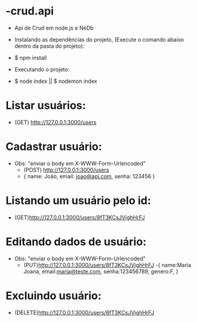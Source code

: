 # -crud.api
* Api de Crud em node.js e NeDb

* Instalando as dependências do projeto, (Execute o comando abaixo dentro da pasta do projeto):
 - $ npm install

* Executando o projeto:
 - $ node index || $ nodemon index

# Listar usuários:
 - (GET) http://127.0.0.1:3000/users

# Cadastrar usuário:
 * Obs: "enviar o body em X-WWW-Form-Urlencoded"
	- (POST) http://127.0.0.1:3000/users
	-	{
			name: João,
			email: joao@api.com,
			senha: 123456
		}

# Listando um usuário pelo id:
- (GET)http://127.0.0.1:3000/users/8fT3KCsJVighHrFJ

# Editando dados de usuário:
 * Obs: "enviar o body em X-WWW-Form-Urlencoded"
	- (PUT)http://127.0.0.1:3000/users/8fT3KCsJVighHrFJ
	-{
		name:Maria Joana,
		email:maria@teste.com,
		senha:123456789,
		genero:F,
	}

# Excluindo usuário:
- (DELETE)http://127.0.0.1:3000/users/8fT3KCsJVighHrFJ
